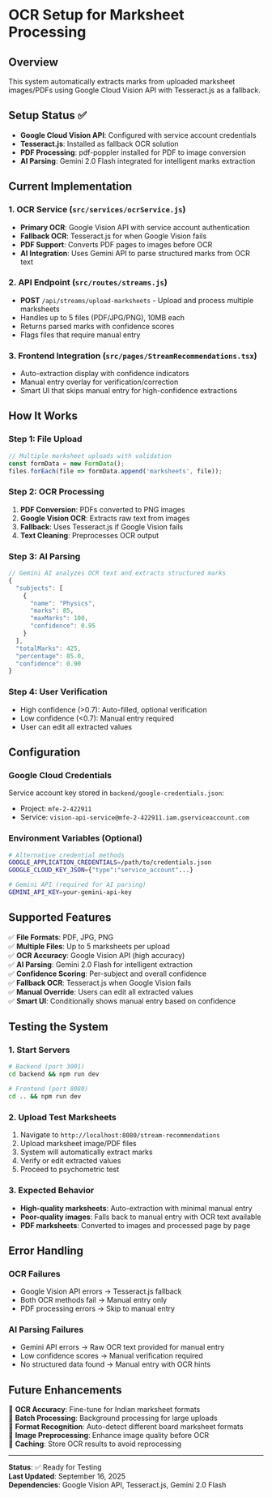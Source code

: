 # OCR Setup for Marksheet Processing

## Overview
This system automatically extracts marks from uploaded marksheet images/PDFs using Google Cloud Vision API with Tesseract.js as a fallback.

## Setup Status ✅
- **Google Cloud Vision API**: Configured with service account credentials
- **Tesseract.js**: Installed as fallback OCR solution  
- **PDF Processing**: pdf-poppler installed for PDF to image conversion
- **AI Parsing**: Gemini 2.0 Flash integrated for intelligent marks extraction

## Current Implementation

### 1. OCR Service (`src/services/ocrService.js`)
- **Primary OCR**: Google Vision API with service account authentication
- **Fallback OCR**: Tesseract.js for when Google Vision fails
- **PDF Support**: Converts PDF pages to images before OCR
- **AI Integration**: Uses Gemini API to parse structured marks from OCR text

### 2. API Endpoint (`src/routes/streams.js`)
- **POST** `/api/streams/upload-marksheets` - Upload and process multiple marksheets
- Handles up to 5 files (PDF/JPG/PNG), 10MB each
- Returns parsed marks with confidence scores
- Flags files that require manual entry

### 3. Frontend Integration (`src/pages/StreamRecommendations.tsx`)
- Auto-extraction display with confidence indicators
- Manual entry overlay for verification/correction
- Smart UI that skips manual entry for high-confidence extractions

## How It Works

### Step 1: File Upload
```javascript
// Multiple marksheet uploads with validation
const formData = new FormData();
files.forEach(file => formData.append('marksheets', file));
```

### Step 2: OCR Processing
1. **PDF Conversion**: PDFs converted to PNG images
2. **Google Vision OCR**: Extracts raw text from images
3. **Fallback**: Uses Tesseract.js if Google Vision fails
4. **Text Cleaning**: Preprocesses OCR output

### Step 3: AI Parsing
```javascript
// Gemini AI analyzes OCR text and extracts structured marks
{
  "subjects": [
    {
      "name": "Physics",
      "marks": 85,
      "maxMarks": 100,
      "confidence": 0.95
    }
  ],
  "totalMarks": 425,
  "percentage": 85.0,
  "confidence": 0.90
}
```

### Step 4: User Verification
- High confidence (>0.7): Auto-filled, optional verification
- Low confidence (<0.7): Manual entry required
- User can edit all extracted values

## Configuration

### Google Cloud Credentials
Service account key stored in `backend/google-credentials.json`:
- Project: `mfe-2-422911` 
- Service: `vision-api-service@mfe-2-422911.iam.gserviceaccount.com`

### Environment Variables (Optional)
```bash
# Alternative credential methods
GOOGLE_APPLICATION_CREDENTIALS=/path/to/credentials.json
GOOGLE_CLOUD_KEY_JSON={"type":"service_account"...}

# Gemini API (required for AI parsing)
GEMINI_API_KEY=your-gemini-api-key
```

## Supported Features

✅ **File Formats**: PDF, JPG, PNG  
✅ **Multiple Files**: Up to 5 marksheets per upload  
✅ **OCR Accuracy**: Google Vision API (high accuracy)  
✅ **AI Parsing**: Gemini 2.0 Flash for intelligent extraction  
✅ **Confidence Scoring**: Per-subject and overall confidence  
✅ **Fallback OCR**: Tesseract.js when Google Vision fails  
✅ **Manual Override**: Users can edit all extracted values  
✅ **Smart UI**: Conditionally shows manual entry based on confidence

## Testing the System

### 1. Start Servers
```bash
# Backend (port 3001)
cd backend && npm run dev

# Frontend (port 8080)  
cd .. && npm run dev
```

### 2. Upload Test Marksheets
1. Navigate to `http://localhost:8080/stream-recommendations`
2. Upload marksheet image/PDF files
3. System will automatically extract marks
4. Verify or edit extracted values
5. Proceed to psychometric test

### 3. Expected Behavior
- **High-quality marksheets**: Auto-extraction with minimal manual entry
- **Poor-quality images**: Falls back to manual entry with OCR text available
- **PDF marksheets**: Converted to images and processed page by page

## Error Handling

### OCR Failures
- Google Vision API errors → Tesseract.js fallback
- Both OCR methods fail → Manual entry only
- PDF processing errors → Skip to manual entry

### AI Parsing Failures  
- Gemini API errors → Raw OCR text provided for manual entry
- Low confidence scores → Manual verification required
- No structured data found → Manual entry with OCR hints

## Future Enhancements

🔄 **OCR Accuracy**: Fine-tune for Indian marksheet formats  
🔄 **Batch Processing**: Background processing for large uploads  
🔄 **Format Recognition**: Auto-detect different board marksheet formats  
🔄 **Image Preprocessing**: Enhance image quality before OCR  
🔄 **Caching**: Store OCR results to avoid reprocessing

---

**Status**: ✅ Ready for Testing  
**Last Updated**: September 16, 2025  
**Dependencies**: Google Vision API, Tesseract.js, Gemini 2.0 Flash
